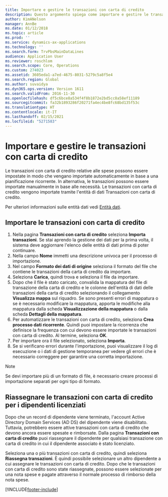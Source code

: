 ```yaml
---
title: Importare e gestire le transazioni con carta di credito
description: Questo argomento spiega come importare e gestire le transazioni con carta di credito relative alle spese. Queste transazioni possono essere impostate in modo che vengano importate automaticamente in base a una pianificazione ricorrente oppure possono essere importate manualmente in base alle esigenze.
author: KimANelson
manager: AnnBe
ms.date: 01/12/2018
ms.topic: article
ms.prod: ''
ms.service: dynamics-ax-applications
ms.technology: ''
ms.search.form: TrvPbsMainDataLines
audience: Application User
ms.reviewer: roschlom
ms.search.scope: Core, Operations
ms.custom: 274023
ms.assetid: 3605eda1-a7ed-4675-8031-5279c5a8f5e4
ms.search.region: Global
ms.author: suvaidya
ms.dyn365.ops.version: Version 1611
ms.search.validFrom: 2016-11-30
ms.openlocfilehash: df5c6bce8a534f4f8b1872e2bd5cc8a58ef11189
ms.sourcegitcommit: fa32b1893286f20271fa4ec4be8fc68bd135f53c
ms.translationtype: HT
ms.contentlocale: it-IT
ms.lasthandoff: 02/15/2021
ms.locfileid: "5271583"
---
```

# <a name="import-and-maintain-credit-card-transactions"></a>Importare e gestire le transazioni con carta di credito

Le transazioni con carta di credito relative alle spese possono essere impostate in modo che vengano importate automaticamente in base a una pianificazione ricorrente. In alternativa, le transazioni possono essere importate manualmente in base alle necessità. Le transazioni con carta di credito vengono importate tramite l'entità di dati Transazioni con carta di credito.

Per ulteriori informazioni sulle entità dati vedi [Entità dati](https://docs.microsoft.com/dynamics365/fin-ops-core/dev-itpro/data-entities/data-entities).

## <a name="import-credit-card-transactions"></a>Importare le transazioni con carta di credito

1. Nella pagina **Transazioni con carta di credito** seleziona **Importa transazioni**. Se stai aprendo la gestione dei dati per la prima volta, il sistema deve aggiornare l'elenco delle entità di dati prima di poter continuare.
2. Nella campo **Nome** immetti una descrizione univoca per il processo di importazione.
3. Nel campo **Formato dei dati di origine** seleziona il formato del file che contiene le transazioni della carta di credito da importare.
4. Seleziona **Carica**, quindi trova e seleziona il file da importare.
5. Dopo che il file è stato caricato, convalida la mappatura del file di transazione della carta di credito e le colonne dell'entità di dati delle transazioni della carta di credito selezionando il collegamento **Visualizza mappa** sul riquadro. Se sono presenti errori di mappatura o se è necessario modificare la mappatura, apporta le modifiche alla mappatura dalla scheda **Visualizzazione della mappatura** o dalla scheda **Dettagli della mappatura**.
6. Per automatizzare le transazioni con carta di credito, seleziona **Crea processo dati ricorrente**. Quindi puoi impostare la ricorrenza che definisce la frequenza con cui devono essere importate le transazioni con carta di credito. Al termine, seleziona **OK**.
7. Per importare ora il file selezionato, seleziona **Importa**.
8. Se si verificano errori durante l'importazione, puoi visualizzare il log di esecuzione o i dati di gestione temporanea per vedere gli errori che è necessario correggere per garantire una corretta importazione.

> [!NOTE]
> Se devi importare più di un formato di file, è necessario creare processi di importazione separati per ogni tipo di formato.

## <a name="reassign-the-credit-card-transactions-for-terminated-employees"></a>Riassegnare le transazioni con carta di credito per i dipendenti licenziati

Dopo che un record di dipendente viene terminato, l'account Active Directory Domain Services (AD DS) del dipendente viene disabilitato. Tuttavia, potrebbero essere attive transazioni con carta di credito che devono ancora essere spesate e rimborsate. Dalla pagina **Transazioni con carta di credito** puoi riassegnare il dipendente per qualsiasi transazione con carta di credito in cui il dipendente associato è stato licenziato.

Seleziona una o più transazioni con carta di credito, quindi seleziona **Riassegna transazioni**. È quindi possibile selezionare un altro dipendente a cui assegnare le transazioni con carta di credito. Dopo che le transazioni con carta di credito sono state riassegnate, possono essere selezionate per una nota spese e pagate attraverso il normale processo di rimborso della nota spese.


[!INCLUDE[footer-include](../includes/footer-banner.md)]